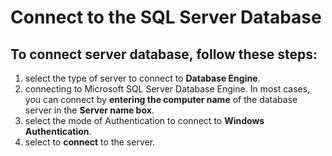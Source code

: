 Connect to the SQL Server Database 
============
## To connect server database, follow these steps:
1. select the type of server to connect to **Database Engine**.<br>
2. connecting to Microsoft SQL Server Database Engine. In most cases, you can connect by **entering the computer name** of the database server in the **Server name box**.<br>
3. select the mode of Authentication to connect to **Windows Authentication**.<br>
4. select to **connect** to the server.
